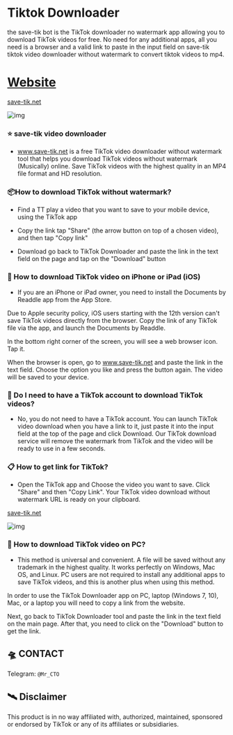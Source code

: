 # Tiktok Downloader

the save-tik bot is the TikTok downloader no watermark app allowing you to download TikTok videos for free. No need for any additional apps, all you need is a browser and a valid link to paste in the input field on save-tik tiktok video downloader without watermark to convert tiktok videos to mp4.

# [Website](https://save-tik.net/)

[save-tik.net](https://save-tik.net/)

![img](https://www.save-tik.net/theme-assets/images/logo.svg?v=c2f15b53722000dcbd8f02e7c81ba907)


### ⭐️ save-tik video downloader
- www.save-tik.net is a free TikTok video downloader without watermark tool that helps you download TikTok videos without watermark (Musically) online. Save TikTok videos with the highest quality in an MP4 file format and HD resolution.

### 📦How to download TikTok without watermark?
- Find a TT
play a video that you want to save to your mobile device, using the TikTok app

- Copy the link
tap "Share" (the arrow button on top of a chosen video), and then tap "Copy link"

- Download
go back to TikTok Downloader and paste the link in the text field on the page and tap on the "Download" button

### 🎯 How to download TikTok video on iPhone or iPad (iOS)
- If you are an iPhone or iPad owner, you need to install the Documents by Readdle app from the App Store.

Due to Apple security policy, iOS users starting with the 12th version can't save TikTok videos directly from the browser. Copy the link of any TikTok file via the app, and launch the Documents by Readdle.

In the bottom right corner of the screen, you will see a web browser icon. Tap it.

When the browser is open, go to www.save-tik.net and paste the link in the text field. Choose the option you like and press the button again. The video will be saved to your device.

### 📝 Do I need to have a TikTok account to download TikTok videos?
- No, you do not need to have a TikTok account. You can launch TikTok video download when you have a link to it, just paste it into the input field at the top of the page and click Download. Our TikTok download service will remove the watermark from TikTok and the video will be ready to use in a few seconds.

### 📋 How to get link for TikTok?
- Open the TikTok app and Choose the video you want to save. Click "Share" and then "Copy Link". Your TikTok video download without watermark URL is ready on your clipboard.

[save-tik.net](https://save-tik.net/)

![img](https://www.save-tik.net/theme-assets/images/usage-pc.min.png?v=c2f15b53722000dcbd8f02e7c81ba907)

### 👥 How to download TikTok video on PC?
- This method is universal and convenient. A file will be saved without any trademark in the highest quality. It works perfectly on Windows, Mac OS, and Linux. PC users are not required to install any additional apps to save TikTok videos, and this is another plus when using this method.

In order to use the TikTok Downloader app on PC, laptop (Windows 7, 10), Mac, or a laptop you will need to copy a link from the website.

Next, go back to TikTok Downloader tool and paste the link in the text field on the main page. After that, you need to click on the "Download" button to get the link.

## 🛸 CONTACT
Telegram: `@Mr_CTO`

## 🛰 Disclaimer
This product is in no way affiliated with, authorized, maintained, sponsored or endorsed by TikTok or any of its affiliates or subsidiaries.


